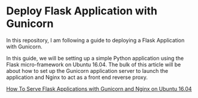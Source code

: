 # Deploy Flask Application with Gunicorn

In this repository, I am following a guide to deploying a Flask
Application with Gunicorn.

In this guide, we will be setting up a simple Python application
using the Flask micro-framework on Ubuntu 16.04. The bulk of this
article will be about how to set up the Gunicorn application server
to launch the application and Nginx to act as a front end reverse proxy.

[How To Serve Flask Applications with Gunicorn and Nginx on Ubuntu 16.04](https://www.digitalocean.com/community/tutorials/how-to-serve-flask-applications-with-gunicorn-and-nginx-on-ubuntu-16-04)
